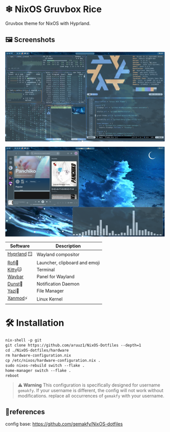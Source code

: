 # ❄  NixOS Gruvbox Rice

Gruvbox theme for NixOS with Hyprland.

## 🖼️ Screenshots

![Showcase](./.assets/showcase.png)

![Showcase 2](./.assets/showcase_2.png)


| Software       | Description                                  |
|-----------------|-------------------------------------------|
| [Hyprland](https://github.com/hyprwm/hyprland) 🪟 | Wayland compositor            |
| [Rofi](https://github.com/davatorium/rofi)🚀 | Launcher, clipboard and emoji  |
| [Kitty](https://github.com/kovidgoyal/kitty)🐱 | Terminal                   |
| [Waybar](https://github.com/Alexays/Waybar) | Panel for Wayland        |
| [Dunst](https://github.com/dunst-project/dunst)🔔 | Notification Daemon             |
| [Yazi](https://github.com/sxyazi/yazi)📂 | File Manager|
| [Xanmod](https://xanmod.org/)⚡ | Linux Kernel              |

# 🛠️ Installation
```
nix-shell -p git
git clone https://github.com/aruuz1/NixOS-Dotfiles --depth=1
cd ./NixOS-dotfiles/hardware
rm hardware-configuration.nix
cp /etc/nixos/hardware-configuration.nix .
sudo nixos-rebuild switch --flake .
home-manager switch --flake .
reboot
```

> **⚠️ Warning**
> This configuration is specifically designed for username `gemakfy`.
> If your username is different, the config will not work without modifications.
> replace all occurrences of `gemakfy` with your username.

## 🥀references
config base: https://github.com/gemakfy/NixOS-dotfiles
